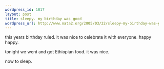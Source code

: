 ```yaml
--- 
wordpress_id: 1017
layout: post
title: sleepy. my birthday was good
wordpress_url: http://www.nata2.org/2005/03/22/sleepy-my-birthday-was-good/
---
```

this years birthday ruled. it was nice to celebrate it with everyone. happy happy. 

tonight we went and got Ethiopian food. it was nice. 

now to sleep.
